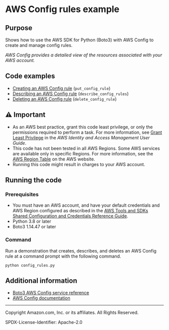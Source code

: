 # AWS Config rules example

## Purpose

Shows how to use the AWS SDK for Python (Boto3) with AWS Config to
create and manage config rules.

*AWS Config provides a detailed view of the resources associated with your AWS account.*

## Code examples

* [Creating an AWS Config rule](https://github.com/awsdocs/aws-doc-sdk-examples/blob/master/python/example_code/config/config_rules.py) 
(`put_config_rule`)
* [Describing an AWS Config rule](https://github.com/awsdocs/aws-doc-sdk-examples/blob/master/python/example_code/config/config_rules.py) 
(`describe_config_rules`)
* [Deleting an AWS Config rule](https://github.com/awsdocs/aws-doc-sdk-examples/blob/master/python/example_code/config/config_rules.py) 
(`delete_config_rule`)

## ⚠ Important

- As an AWS best practice, grant this code least privilege, or only the 
  permissions required to perform a task. For more information, see 
  [Grant Least Privilege](https://docs.aws.amazon.com/IAM/latest/UserGuide/best-practices.html#grant-least-privilege) 
  in the *AWS Identity and Access Management 
  User Guide*.
- This code has not been tested in all AWS Regions. Some AWS services are 
  available only in specific Regions. For more information, see the 
  [AWS Region Table](https://aws.amazon.com/about-aws/global-infrastructure/regional-product-services/)
  on the AWS website.
- Running this code might result in charges to your AWS account.

## Running the code

### Prerequisites

- You must have an AWS account, and have your default credentials and AWS Region
  configured as described in the [AWS Tools and SDKs Shared Configuration and
  Credentials Reference Guide](https://docs.aws.amazon.com/credref/latest/refdocs/creds-config-files.html).
- Python 3.8 or later
- Boto3 1.14.47 or later

### Command

Run a demonstration that creates, describes, and deletes an AWS Config rule at
a command prompt with the following command.

```
python config_rules.py
``` 

## Additional information

- [Boto3 AWS Config service reference](https://boto3.amazonaws.com/v1/documentation/api/latest/reference/services/config.html)
- [AWS Config documentation](https://docs.aws.amazon.com/config)

---
Copyright Amazon.com, Inc. or its affiliates. All Rights Reserved.

SPDX-License-Identifier: Apache-2.0
